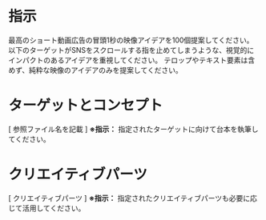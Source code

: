 # 指示
最高のショート動画広告の冒頭1秒の映像アイデアを100個提案してください。
以下のターゲットがSNSをスクロールする指を止めてしまうような、視覚的にインパクトのあるアイデアを重視してください。
テロップやテキスト要素は含めず、純粋な映像のアイデアのみを提案してください。

# ターゲットとコンセプト

[ 参照ファイル名を記載 ]
**※指示：** 指定されたターゲットに向けて台本を執筆してください。

# クリエイティブパーツ

[ クリエイティブパーツ ]
**※指示：** 指定されたクリエイティブパーツも必要に応じて活用してください。